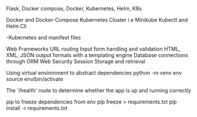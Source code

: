 Flask, Docker compose, Docker, Kubernetes, Helm,
K8s

Docker and Docker-Compose 
Kubernetes Cluster i.e Minikube
Kubectl and Helm Cli

-Kubernetes and manifest files

Web Frameworks
URL routing
Input form handling and validation
HTML, XML, JSON output formats with a templating engine
Database connections through ORM
Web Security
Session Storage and retrieval

Using virtual environment to abstract dependencies
python -m venv env
source env/bin/activate

The '/health' route to determine whether the app is up and running correctly

pip to freeze dependencies from env
pip freeze > requirements.txt
pip install -r requirements.txt
